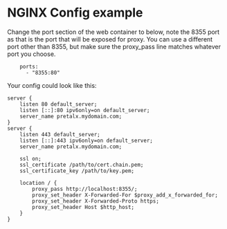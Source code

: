 # NGINX Config example

Change the port section of the web container to below, note the 8355 port
as that is the port that will be exposed for proxy.
You can use a different port other than 8355,
but make sure the proxy_pass line matches whatever port you choose.

```
    ports:
      - "8355:80"
```
Your config could look like this:

```
server {
    listen 80 default_server;
    listen [::]:80 ipv6only=on default_server;
    server_name pretalx.mydomain.com;
}
server {
    listen 443 default_server;
    listen [::]:443 ipv6only=on default_server;
    server_name pretalx.mydomain.com;

    ssl on;
    ssl_certificate /path/to/cert.chain.pem;
    ssl_certificate_key /path/to/key.pem;

    location / {
        proxy_pass http://localhost:8355/;
        proxy_set_header X-Forwarded-For $proxy_add_x_forwarded_for;
        proxy_set_header X-Forwarded-Proto https;
        proxy_set_header Host $http_host;
    }
}
```
